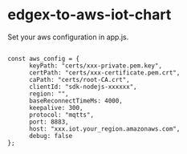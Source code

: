 # edgex-to-aws-iot-chart
Set your aws configuration in app.js.
<pre><code>
const aws_config = {
      keyPath: "certs/xxx-private.pem.key",
      certPath: "certs/xxx-certificate.pem.crt",
      caPath: "certs/root-CA.crt",
      clientId: "sdk-nodejs-xxxxxx",
      region: "",
      baseReconnectTimeMs: 4000,
      keepalive: 300,
      protocol: "mqtts",
      port: 8883,
      host: "xxx.iot.your_region.amazonaws.com",
      debug: false
};
</code></pre>
